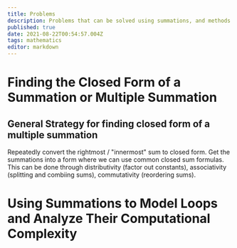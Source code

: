 ```yaml
---
title: Problems
description: Problems that can be solved using summations, and methods and approaches to solving them
published: true
date: 2021-08-22T00:54:57.004Z
tags: mathematics
editor: markdown
---
```


# Finding the Closed Form of a Summation or Multiple Summation
## General Strategy for finding closed form of a multiple summation
Repeatedly convert the rightmost / "innermost" sum to closed form. Get the summations into a form where we can use common closed sum formulas. This can be done through distributivity (factor out constants), associativity (splitting and combiing sums), commutativity (reordering sums). 
# Using Summations to Model Loops and Analyze Their Computational Complexity
